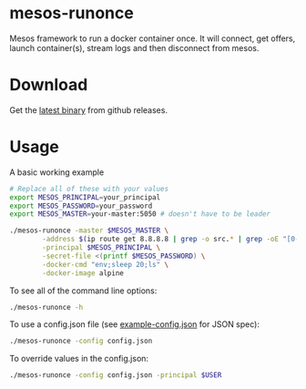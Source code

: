 # mesos-runonce
Mesos framework to run a docker container once. It will connect, get offers,
launch container(s), stream logs and then disconnect from mesos.

# Download
Get the [latest binary](/../../releases/latest) from github releases.

# Usage
A basic working example

```bash
# Replace all of these with your values
export MESOS_PRINCIPAL=your_principal
export MESOS_PASSWORD=your_password
export MESOS_MASTER=your-master:5050 # doesn't have to be leader

./mesos-runonce -master $MESOS_MASTER \
        -address $(ip route get 8.8.8.8 | grep -o src.* | grep -oE "[0-9]+\.[0-9]+\.[0-9]+\.[0-9]+") \
        -principal $MESOS_PRINCIPAL \
        -secret-file <(printf $MESOS_PASSWORD) \
        -docker-cmd "env;sleep 20;ls" \
        -docker-image alpine
```

To see all of the command line options:

```bash
./mesos-runonce -h
```

To use a config.json file (see [example-config.json](example-config.json) for JSON spec):

```bash
./mesos-runonce -config config.json
```

To override values in the config.json:

```bash
./mesos-runonce -config config.json -principal $USER
```
